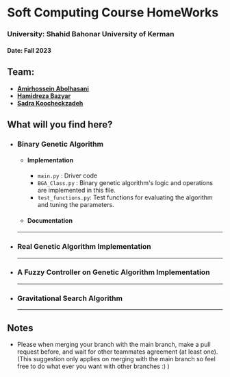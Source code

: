 # Soft Computing Course HomeWorks 
### University: Shahid Bahonar University of Kerman
#### Date: Fall 2023


## Team: 
- [**Amirhossein Abolhasani**](https://github.com/AmirAAZ818)
- [**Hamidreza Bazyar**](https://github.com/hamidbz)
- [**Sadra Koocheckzadeh**](https://github.com/Sadrakch)

## What will you find here?
- ### Binary Genetic Algorithm
  - #### Implementation
    - `main.py` : Driver code
    - `BGA_Class.py` : Binary genetic algorithm's logic and operations are implemented in this file.
    - `test_functions.py`: Test functions for evaluating the algorithm and tuning the parameters.
  - #### Documentation
  <hr>
- ### Real Genetic Algorithm Implementation
  <hr>
- ### A Fuzzy Controller on Genetic Algorithm Implementation
  <hr>
- ### Gravitational Search Algorithm
  <hr>







## Notes
<ul>
  <li>Please when merging your branch with the main branch, make a pull request before, and wait for other teammates agreement (at least one). (This suggestion only applies on merging with the main branch so feel free to do what ever you want with other branches :) )</li>
</ul>